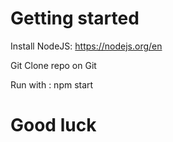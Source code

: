 # Getting started
Install NodeJS: https://nodejs.org/en <br/>

Git Clone repo on Git <br/>

Run with : npm start <br/>

# Good luck 
